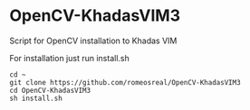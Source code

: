 # OpenCV-KhadasVIM3
Script for OpenCV installation to Khadas VIM

For installation just run install.sh
```shell
cd ~
git clone https://github.com/romeosreal/OpenCV-KhadasVIM3
cd OpenCV-KhadasVIM3
sh install.sh
```
